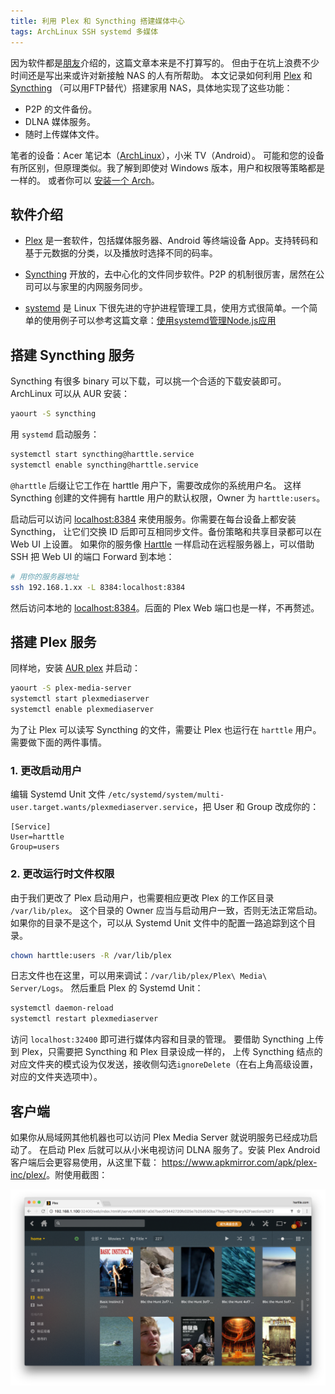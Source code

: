 ```yaml
---
title: 利用 Plex 和 Syncthing 搭建媒体中心
tags: ArchLinux SSH systemd 多媒体
---
```


因为软件都是[朋友][oott]介绍的，这篇文章本来是不打算写的。
但由于在坑上浪费不少时间还是写出来或许对新接触 NAS 的人有所帮助。
本文记录如何利用 [Plex][plex] 和 [Syncthing][syncthing] （可以用FTP替代）搭建家用 NAS，具体地实现了这些功能：

* P2P 的文件备份。
* DLNA 媒体服务。
* 随时上传媒体文件。

笔者的设备：Acer 笔记本（[ArchLinux][arch]），小米 TV（Android）。
可能和您的设备有所区别，但原理类似。我了解到即使对 Windows 版本，用户和权限等策略都是一样的。
或者你可以 [安装一个 Arch][arch-install]。

<!--more-->

## 软件介绍

* [Plex][plex] 是一套软件，包括媒体服务器、Android 等终端设备 App。支持转码和基于元数据的分类，以及播放时选择不同的码率。

* [Syncthing][syncthing] 开放的，去中心化的文件同步软件。P2P 的机制很厉害，居然在公司可以与家里的内网服务同步。

* [systemd][systemd] 是 Linux 下很先进的守护进程管理工具，使用方式很简单。一个简单的使用例子可以参考这篇文章：[使用systemd管理Node.js应用](/2016/08/04/systemd-nodejs-app.html)

## 搭建 Syncthing 服务

Syncthing 有很多 binary 可以下载，可以挑一个合适的下载安装即可。ArchLinux 可以从 AUR 安装：

```bash
yaourt -S syncthing
```

用 `systemd` 启动服务：

```bash
systemctl start syncthing@harttle.service
systemctl enable syncthing@harttle.service
```

`@harttle` 后缀让它工作在 harttle 用户下，需要改成你的系统用户名。
这样 Syncthing 创建的文件拥有 harttle 用户的默认权限，Owner 为 `harttle:users`。

启动后可以访问 <localhost:8384> 来使用服务。你需要在每台设备上都安装 Syncthing，
让它们交换 ID 后即可互相同步文件。备份策略和共享目录都可以在 Web UI 上设置。
如果你的服务像 [Harttle](/) 一样启动在远程服务器上，可以借助 SSH 把 Web UI 的端口 Forward 到本地：

```bash
# 用你的服务器地址
ssh 192.168.1.xx -L 8384:localhost:8384
```

然后访问本地的 <localhost:8384>。后面的 Plex Web 端口也是一样，不再赘述。

## 搭建 Plex 服务

同样地，安装 [AUR plex][aur-plex] 并启动：

```bash
yaourt -S plex-media-server
systemctl start plexmediaserver
systemctl enable plexmediaserver
```

为了让 Plex 可以读写 Syncthing 的文件，需要让 Plex 也运行在 `harttle` 用户。
需要做下面的两件事情。

### 1. 更改启动用户

编辑 Systemd Unit 文件 `/etc/systemd/system/multi-user.target.wants/plexmediaserver.service`，把 User 和 Group 改成你的：

```
[Service]
User=harttle
Group=users
```

### 2. 更改运行时文件权限

由于我们更改了 Plex 启动用户，也需要相应更改 Plex 的工作区目录 `/var/lib/plex`。
这个目录的 Owner 应当与启动用户一致，否则无法正常启动。
如果你的目录不是这个，可以从 Systemd Unit 文件中的配置一路追踪到这个目录。

```bash
chown harttle:users -R /var/lib/plex
```

日志文件也在这里，可以用来调试：`/var/lib/plex/Plex\ Media\ Server/Logs`。
然后重启 Plex 的 Systemd Unit：

```bash
systemctl daemon-reload
systemctl restart plexmediaserver
```

访问 `localhost:32400` 即可进行媒体内容和目录的管理。
要借助 Syncthing 上传到 Plex，只需要把 Syncthing 和 Plex 目录设成一样的，
上传 Syncthing 结点的对应文件夹的模式设为仅发送，接收侧勾选`ignoreDelete`（在右上角高级设置，对应的文件夹选项中）。

## 客户端

如果你从局域网其他机器也可以访问 Plex Media Server 就说明服务已经成功启动了。
在启动 Plex 后就可以从小米电视访问 DLNA 服务了。安装 Plex Android 客户端后会更容易使用，从这里下载：
<https://www.apkmirror.com/apk/plex-inc/plex/>。附使用截图：

![plex dashboard](/assets/img/blog/plex@2x.png)

[plex]: https://www.plex.tv/zh/
[oott]: https://best33.com/
[syncthing]: https://syncthing.net/
[aur-plex]: https://wiki.archlinux.org/index.php/Plex
[arch]: https://www.archlinux.org/
[arch-install]: /2013/11/07/arch-install.html
[systemd]: https://wiki.archlinux.org/index.php/systemd
